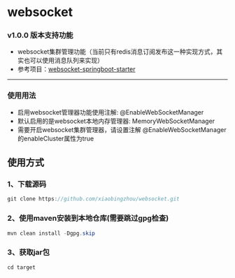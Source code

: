 # websocket
### v1.0.0 版本支持功能
- websocket集群管理功能（当前只有redis消息订阅发布这一种实现方式，其实也可以使用消息队列来实现）
- 参考项目：[websocket-springboot-starter](https://gitee.com/xxssyyyyssxx/websocket-springboot-starter)
---
### 使用用法
- 启用websocket管理器功能使用注解: @EnableWebSocketManager 
- 默认启用的是websocket本地内存管理器: MemoryWebSocketManager
- 需要开启websocket集群管理器，请设置注解 @EnableWebSocketManager的enableCluster属性为true

## 使用方式

### 1、下载源码
```java
git clone https://github.com/xiaobingzhou/websocket.git
```
### 2、使用maven安装到本地仓库(需要跳过gpg检查)
```java
mvn clean install -Dgpg.skip
```
### 3、获取jar包
```java
cd target
```
